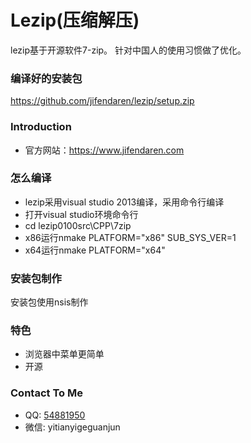 Lezip(压缩解压)
==================
lezip基于开源软件7-zip。
针对中国人的使用习惯做了优化。

### 编译好的安装包
https://github.com/jifendaren/lezip/setup.zip

### Introduction
* 官方网站：https://www.jifendaren.com

### 怎么编译
* lezip采用visual studio 2013编译，采用命令行编译
* 打开visual studio环境命令行
* cd lezip0100src\CPP\7zip
* x86运行nmake PLATFORM="x86" SUB_SYS_VER=1
* x64运行nmake PLATFORM="x64"

### 安装包制作
安装包使用nsis制作

### 特色
* 浏览器中菜单更简单
* 开源

### Contact To Me
 * QQ: [54881950](http://wpa.qq.com/msgrd?v=3&uin=54881950&site=qq&menu=yes)
 * 微信: yitianyigeguanjun



